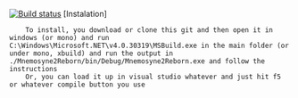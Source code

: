 [![Build status](https://ci.appveyor.com/api/projects/status/jjt5d1fech57nu09/branch/master?svg=true)](https://ci.appveyor.com/project/chuggafan/mnemosyne-2-1/branch/master)
[Instalation]

		To install, you download or clone this git and then open it in windows (or mono) and run C:\Windows\Microsoft.NET\v4.0.30319\MSBuild.exe in the main folder (or under mono, xbuild) and run the output in ./Mnemosyne2Reborn/bin/Debug/Mnemosyne2Reborn.exe and follow the instructions
		Or, you can load it up in visual studio whatever and just hit f5 or whatever compile button you use